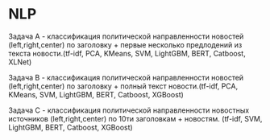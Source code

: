 # NLP

Задача А - классификация политической направленности новостей (left,right,center) по заголовку + первые несколько предлодений из текста новости.(tf-idf, PCA, KMeans, SVM, LightGBM, BERT, Catboost, XLNet)

Задача B - классификация политической направленности новостей (left,right,center) по заголовку + полный текст новости.(tf-idf, PCA, KMeans, SVM, LightGBM, BERT, Catboost, XGBoost)

Задача C - классификация политической направленности новостных источников (left,right,center) по 10ти заголовкам + новостям. (tf-idf, SVM, LightGBM, BERT, Catboost, XGBoost)

